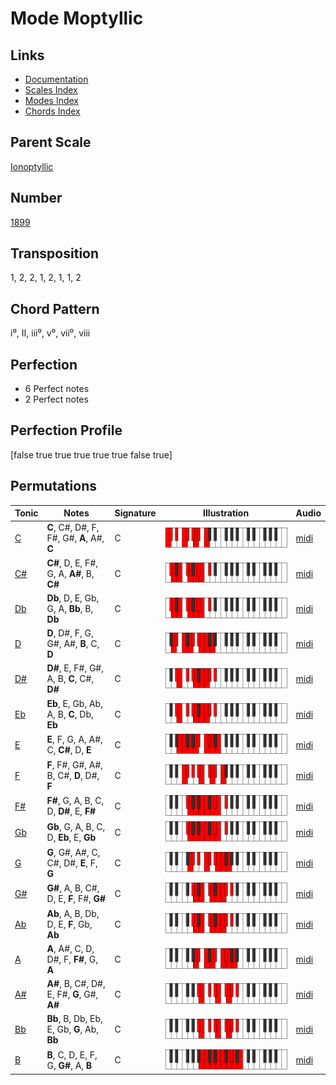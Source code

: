 # Mode Moptyllic

## Links

- [Documentation](README.md)
- [Scales Index](Scales.md)
- [Modes Index](Modes.md)
- [Chords Index](Chords.md)

## Parent Scale

[Ionoptyllic](ScaleIonoptyllic.md)

## Number

[1899](https://ianring.com/musictheory/scales/1899)

## Transposition

1, 2, 2, 1, 2, 1, 1, 2

## Chord Pattern

i⁰, II, iii⁰, v⁰, vii⁰, viii

## Perfection

- 6 Perfect notes
- 2 Perfect notes

## Perfection Profile

[false true true true true true false true]

## Permutations

| Tonic | Notes | Signature | Illustration | Audio |
|-------|-------|-----------|--------------|-------|
| [C](ModeCNaturalMoptyllic.md) | **C**, C#, D#, F, F#, G#, **A**, A#, **C** | C | ![CNaturalMoptyllic](ModeCNaturalMoptyllic.png) | [midi](https://github.com/edipermadi/music/blob/main/docs/ModeCNaturalMoptyllic.mid?raw=true) |
| [C#](ModeCSharpMoptyllic.md) | **C#**, D, E, F#, G, A, **A#**, B, **C#** | C | ![CSharpMoptyllic](ModeCSharpMoptyllic.png) | [midi](https://github.com/edipermadi/music/blob/main/docs/ModeCSharpMoptyllic.mid?raw=true) |
| [Db](ModeDFlatMoptyllic.md) | **Db**, D, E, Gb, G, A, **Bb**, B, **Db** | C | ![DFlatMoptyllic](ModeDFlatMoptyllic.png) | [midi](https://github.com/edipermadi/music/blob/main/docs/ModeDFlatMoptyllic.mid?raw=true) |
| [D](ModeDNaturalMoptyllic.md) | **D**, D#, F, G, G#, A#, **B**, C, **D** | C | ![DNaturalMoptyllic](ModeDNaturalMoptyllic.png) | [midi](https://github.com/edipermadi/music/blob/main/docs/ModeDNaturalMoptyllic.mid?raw=true) |
| [D#](ModeDSharpMoptyllic.md) | **D#**, E, F#, G#, A, B, **C**, C#, **D#** | C | ![DSharpMoptyllic](ModeDSharpMoptyllic.png) | [midi](https://github.com/edipermadi/music/blob/main/docs/ModeDSharpMoptyllic.mid?raw=true) |
| [Eb](ModeEFlatMoptyllic.md) | **Eb**, E, Gb, Ab, A, B, **C**, Db, **Eb** | C | ![EFlatMoptyllic](ModeEFlatMoptyllic.png) | [midi](https://github.com/edipermadi/music/blob/main/docs/ModeEFlatMoptyllic.mid?raw=true) |
| [E](ModeENaturalMoptyllic.md) | **E**, F, G, A, A#, C, **C#**, D, **E** | C | ![ENaturalMoptyllic](ModeENaturalMoptyllic.png) | [midi](https://github.com/edipermadi/music/blob/main/docs/ModeENaturalMoptyllic.mid?raw=true) |
| [F](ModeFNaturalMoptyllic.md) | **F**, F#, G#, A#, B, C#, **D**, D#, **F** | C | ![FNaturalMoptyllic](ModeFNaturalMoptyllic.png) | [midi](https://github.com/edipermadi/music/blob/main/docs/ModeFNaturalMoptyllic.mid?raw=true) |
| [F#](ModeFSharpMoptyllic.md) | **F#**, G, A, B, C, D, **D#**, E, **F#** | C | ![FSharpMoptyllic](ModeFSharpMoptyllic.png) | [midi](https://github.com/edipermadi/music/blob/main/docs/ModeFSharpMoptyllic.mid?raw=true) |
| [Gb](ModeGFlatMoptyllic.md) | **Gb**, G, A, B, C, D, **Eb**, E, **Gb** | C | ![GFlatMoptyllic](ModeGFlatMoptyllic.png) | [midi](https://github.com/edipermadi/music/blob/main/docs/ModeGFlatMoptyllic.mid?raw=true) |
| [G](ModeGNaturalMoptyllic.md) | **G**, G#, A#, C, C#, D#, **E**, F, **G** | C | ![GNaturalMoptyllic](ModeGNaturalMoptyllic.png) | [midi](https://github.com/edipermadi/music/blob/main/docs/ModeGNaturalMoptyllic.mid?raw=true) |
| [G#](ModeGSharpMoptyllic.md) | **G#**, A, B, C#, D, E, **F**, F#, **G#** | C | ![GSharpMoptyllic](ModeGSharpMoptyllic.png) | [midi](https://github.com/edipermadi/music/blob/main/docs/ModeGSharpMoptyllic.mid?raw=true) |
| [Ab](ModeAFlatMoptyllic.md) | **Ab**, A, B, Db, D, E, **F**, Gb, **Ab** | C | ![AFlatMoptyllic](ModeAFlatMoptyllic.png) | [midi](https://github.com/edipermadi/music/blob/main/docs/ModeAFlatMoptyllic.mid?raw=true) |
| [A](ModeANaturalMoptyllic.md) | **A**, A#, C, D, D#, F, **F#**, G, **A** | C | ![ANaturalMoptyllic](ModeANaturalMoptyllic.png) | [midi](https://github.com/edipermadi/music/blob/main/docs/ModeANaturalMoptyllic.mid?raw=true) |
| [A#](ModeASharpMoptyllic.md) | **A#**, B, C#, D#, E, F#, **G**, G#, **A#** | C | ![ASharpMoptyllic](ModeASharpMoptyllic.png) | [midi](https://github.com/edipermadi/music/blob/main/docs/ModeASharpMoptyllic.mid?raw=true) |
| [Bb](ModeBFlatMoptyllic.md) | **Bb**, B, Db, Eb, E, Gb, **G**, Ab, **Bb** | C | ![BFlatMoptyllic](ModeBFlatMoptyllic.png) | [midi](https://github.com/edipermadi/music/blob/main/docs/ModeBFlatMoptyllic.mid?raw=true) |
| [B](ModeBNaturalMoptyllic.md) | **B**, C, D, E, F, G, **G#**, A, **B** | C | ![BNaturalMoptyllic](ModeBNaturalMoptyllic.png) | [midi](https://github.com/edipermadi/music/blob/main/docs/ModeBNaturalMoptyllic.mid?raw=true) |
